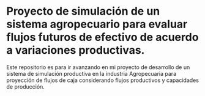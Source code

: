 # Proyecto de simulación de un sistema agropecuario para evaluar flujos futuros de efectivo de acuerdo a variaciones productivas.
Este repositorio es para ir avanzando en mi proyecto de desarrollo de un sistema de simulación productiva en la industria Agropecuaria para proyección de flujos de caja considerando flujos productivos y capacidades de producción.
